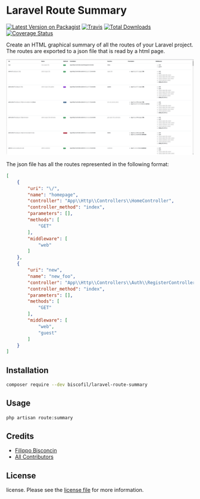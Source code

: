 # Laravel Route Summary

[![Latest Version on Packagist][ico-version]][link-packagist]
[![Travis][ico-travis]][link-travis]
[![Total Downloads][ico-downloads]][link-downloads]
[![Coverage Status](https://coveralls.io/repos/github/biscofil/laravel_route_summary/badge.svg)](https://coveralls.io/github/biscofil/laravel_route_summary?branch=master)

Create an HTML graphical summary of all the routes of your Laravel project. 
The routes are exported to a json file that is read by a html page.

![Image description](screenshot.png)

The json file has all the routes represented in the following format:

```json
[
    {
        "uri": "\/",
        "name": "homepage",
        "controller": "App\\Http\\Controllers\\HomeController",
        "controller_method": "index",
        "parameters": [],
        "methods": [
            "GET"
        ],
        "middleware": [
            "web"
        ]
    },
    {
        "uri": "new",
        "name": "new_foo",
        "controller": "App\\Http\\Controllers\\Auth\\RegisterController",
        "controller_method": "index",
        "parameters": [],
        "methods": [
            "GET"
        ],
        "middleware": [
            "web",
            "guest"
        ]
    }
]
```

## Installation

```sh
composer require --dev biscofil/laravel-route-summary
```

## Usage

```sh
php artisan route:summary
```

## Credits

- [Filippo Bisconcin][link-author]
- [All Contributors][link-contributors]

## License

license. Please see the [license file](license) for more information.

[ico-version]: https://img.shields.io/packagist/v/biscofil/laravel_route_summary.svg?style=flat-square
[ico-downloads]: https://img.shields.io/packagist/dt/biscofil/laravel_route_summary.svg?style=flat-square
[ico-travis]: https://api.travis-ci.org/biscofil/laravel_route_summary.svg?style=flat-square
[ico-styleci]: https://styleci.io/repos/12345678/shield

[link-packagist]: https://packagist.org/packages/biscofil/laravel-route-summary
[link-downloads]: https://packagist.org/packages/biscofil/laravel-route-summary
[link-travis]: https://travis-ci.org/biscofil/laravel_route_summary
[link-styleci]: https://styleci.io/repos/12345678
[link-author]: https://github.com/biscofil
[link-contributors]: ../../contributors
